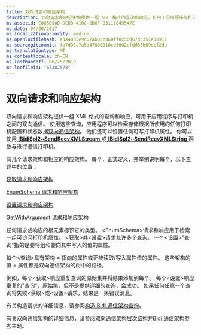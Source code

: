 ```yaml
---
title: 双向请求和响应架构
description: 双向请求和响应架构提供一组 XML 格式的查询和响应，可用于应用程序与打印机之间的双向通信。
ms.assetid: C005D90D-DCDB-410C-BD6F-83111849547E
ms.date: 04/20/2017
ms.localizationpriority: medium
ms.openlocfilehash: e3a4885e9d57ab83c960ff0c56d67dc351e56911
ms.sourcegitcommit: fb7d95c7a5d47860918cd3602efdd33b69dcf2da
ms.translationtype: MT
ms.contentlocale: zh-CN
ms.lasthandoff: 06/25/2019
ms.locfileid: "67382578"
---
```

# <a name="bidirectional-request-and-response-schemas"></a>双向请求和响应架构


双向请求和响应架构提供一组 XML 格式的查询和响应，可用于应用程序与打印机之间的双向通信。 使用这些查询，应用程序可以检索存储根据所使用的任何打印机配置和状态数据[双向通信架构](bidirectional-communication-schema.md)。 他们还可以设置任何可写打印机属性。 你可以使用[ **IBidiSpl2::SendRecvXMLStream** ](https://docs.microsoft.com/windows-hardware/drivers/ddi/content/bidispl/nf-bidispl-ibidispl2-sendrecvxmlstream)或[ **IBidiSpl2::SendRecvXMLString** ](https://docs.microsoft.com/windows-hardware/drivers/ddi/content/bidispl/nf-bidispl-ibidispl2-sendrecvxmlstring)函数与进行通信打印机。

有几个请求架构和相应的响应架构。 每个，正式定义，并举例说明每个，以下主题中的位置：

[获取请求和响应架构](get-request-and-response-schemas.md)

[EnumSchema 请求和响应架构](enumschema-request-and-response-schemas.md)

[设置请求和响应架构](set-request-and-response-schemas.md)

[GetWithArgument 请求和响应架构](getwithargument-request-and-response-schemas.md)

任何请求或响应的根元素标识它的类型。 &lt;EnumSchema&gt;请求和响应用于检索一组可访问打印机属性。 &lt;获取&gt;并&lt;设置&gt;请求允许多个查询。 一个&lt;设置&gt;"查询"指的是要将组和要向其中写入的值的属性。

每个&lt;查询&gt;具有架构 = 指向的属性或正被读取/写入属性值的属性。 这些架构的值 = 属性都是双向通信架构的树中的路径。

例如，每个&lt;获取&gt;响应重复查询的原始集并将结果添加到每个。 每个&lt;设置&gt;响应重复的"查询"，原始集，但不是提供详细的查询，会成功。 如果任何任意一个查询将失败&lt;获取&gt;或&lt;设置&gt;请求，结果是一条错误消息。

有关构造请求的详细信息，请参阅[构造 Bidi 通信架构查询](constructing-a-bidi-communication-schema-query.md)。

有关双向通信架构的详细信息，请参阅[双向通信架构层次结构](bidirectional-communication-schema-hierarchy.md)并[Bidi 通信架构参考](https://docs.microsoft.com/windows-hardware/drivers/print/bidi-communications-schema-reference)主题。

 

 




